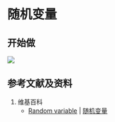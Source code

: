 # 随机变量

## 开始做

![](/images/概率/基本概念/随机变量/1a.jpg)

## 参考文献及资料

1. 维基百科
	- [Random variable](https://en.wikipedia.org/wiki/Random_variable) | [随机变量](https://zh.wikipedia.org/wiki/随机变量) 